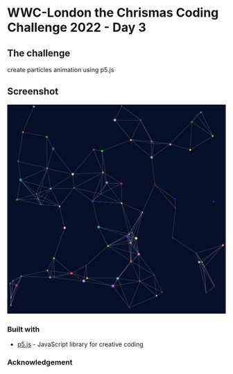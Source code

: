 # WWC-London the Chrismas Coding Challenge 2022 - Day 3

## The challenge

create particles animation using p5.js

## Screenshot

![screenshot](./screenshot.png)

### Built with

- [p5.js](https://p5js.org/) - JavaScript library for creative coding

### Acknowledgement

<a href=""></a>
